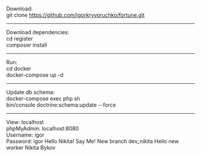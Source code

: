 Download:<br>
git clone https://github.com/igorkryvoruchko/fortune.git
<hr>
Download dependencies:<br>
cd register<br>
composer install
<hr>
Run:<br>
cd docker<br>
docker-compose up -d
<hr>
Update db schema:<br>
docker-compose exec php sh<br>
bin/console doctrine:schema:update --force
<hr>
View: localhost<br>
phpMyAdmin: localhost:8080<br>
Username: igor<br>
Password: igor
Hello Nikita!
Say Me!
New branch dev_nikita
Hello new worker
Nikita Bykov
